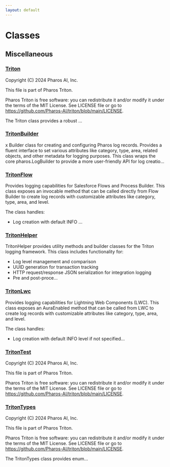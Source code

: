 ```yaml
---
layout: default
---
```

# Classes
## Miscellaneous

### [Triton](./Miscellaneous/Triton.md)

Copyright (C) 2024 Pharos AI, Inc.

This file is part of Pharos Triton.

Pharos Triton is free software: you can redistribute it and/or modify
it under the terms of the MIT License.
See LICENSE file or go to https://github.com/Pharos-AI/triton/blob/main/LICENSE.

The Triton class provides a robust &hellip;


### [TritonBuilder](./Miscellaneous/TritonBuilder.md)

x
Builder class for creating and configuring Pharos log records.
Provides a fluent interface to set various attributes like category, type, area,
related objects, and other metadata for logging purposes. This class wraps the core
pharos.LogBuilder to provide a more user-friendly API for log creatio&hellip;


### [TritonFlow](./Miscellaneous/TritonFlow.md)

Provides logging capabilities for Salesforce Flows and Process Builder.
This class exposes an invocable method that can be called directly from Flow Builder
to create log records with customizable attributes like category, type, area, and level.

The class handles:
- Log creation with default INFO &hellip;


### [TritonHelper](./Miscellaneous/TritonHelper.md)

TritonHelper provides utility methods and builder classes for the Triton logging framework.
This class includes functionality for:
- Log level management and comparison
- UUID generation for transaction tracking
- HTTP request/response JSON serialization for integration logging
- Pre and post-proce&hellip;


### [TritonLwc](./Miscellaneous/TritonLwc.md)

Provides logging capabilities for Lightning Web Components (LWC).
This class exposes an AuraEnabled method that can be called from LWC to create log records
with customizable attributes like category, type, area, and level.

The class handles:
- Log creation with default INFO level if not specified&hellip;


### [TritonTest](./Miscellaneous/TritonTest.md)

Copyright (C) 2024 Pharos AI, Inc.

This file is part of Pharos Triton.

Pharos Triton is free software: you can redistribute it and/or modify
it under the terms of the MIT License.
See LICENSE file or go to https://github.com/Pharos-AI/triton/blob/main/LICENSE.



### [TritonTypes](./Miscellaneous/TritonTypes.md)

Copyright (C) 2024 Pharos AI, Inc.

This file is part of Pharos Triton.

Pharos Triton is free software: you can redistribute it and/or modify
it under the terms of the MIT License.
See LICENSE file or go to https://github.com/Pharos-AI/triton/blob/main/LICENSE.

The TritonTypes class provides enum&hellip;

